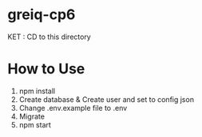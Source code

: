 # greiq-cp6

KET : CD to this directory

# How to Use

1. npm install
2. Create database & Create user and set to config json
3. Change .env.example file to .env
3. Migrate
4. npm start

